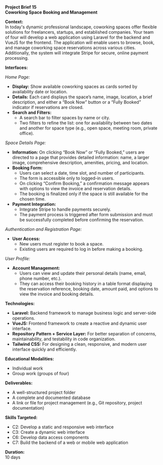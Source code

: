 **Project Brief 15  
Coworking Space Booking and Management**

**Context:**  
In today's dynamic professional landscape, coworking spaces offer flexible solutions for freelancers, startups, and established companies. Your team of four will develop a web application using Laravel for the backend and VueJS for the frontend. The application will enable users to browse, book, and manage coworking space reservations across various cities. Additionally, the system will integrate Stripe for secure, online payment processing.

**Interfaces:**

*Home Page:*  
- **Display:** Show available coworking spaces as cards sorted by availability date or location.  
- **Details:** Each card displays the space’s name, image, location, a brief description, and either a “Book Now” button or a “Fully Booked” indicator if reservations are closed.  
- **Search and Filters:**  
  - A search bar to filter spaces by name or city.  
  - Two filters to refine the list: one for availability between two dates and another for space type (e.g., open space, meeting room, private office).

*Space Details Page:*  
- **Information:** On clicking “Book Now” or “Fully Booked,” users are directed to a page that provides detailed information: name, a larger image, comprehensive description, amenities, pricing, and location.  
- **Booking Form:**  
  - Users can select a date, time slot, and number of participants.  
  - The form is accessible only to logged-in users.  
  - On clicking “Confirm Booking,” a confirmation message appears with options to view the invoice and reservation details.  
  - The booking is finalized only if the space is still available for the chosen time.  
- **Payment Integration:**  
  - Integrate Stripe to handle payments securely.  
  - The payment process is triggered after form submission and must be successfully completed before confirming the reservation.

*Authentication and Registration Page:*  
- **User Access:**  
  - New users must register to book a space.  
  - Existing users are required to log in before making a booking.

*User Profile:*  
- **Account Management:**  
  - Users can view and update their personal details (name, email, phone number, etc.).  
  - They can access their booking history in a table format displaying the reservation reference, booking date, amount paid, and options to view the invoice and booking details.

**Technologies:**  
- **Laravel:** Backend framework to manage business logic and server-side operations.  
- **VueJS:** Frontend framework to create a reactive and dynamic user interface.  
- **Repository Pattern + Service Layer:** For better separation of concerns, maintainability, and testability in code organization.  
- **Tailwind CSS:** For designing a clean, responsive, and modern user interface quickly and efficiently.

**Educational Modalities:**  
- Individual work  
- Group work (groups of four)

**Deliverables:**  
- A well-structured project folder  
- A complete and documented database  
- A link or file for project management (e.g., Git repository, project documentation)

**Skills Targeted:**  
- C2: Develop a static and responsive web interface  
- C3: Create a dynamic web interface  
- C6: Develop data access components  
- C7: Build the backend of a web or mobile web application

**Duration:**  
10 days
